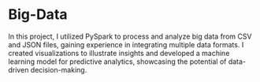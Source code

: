 # Big-Data
In this project, I utilized PySpark to process and analyze big data from CSV and JSON files, gaining experience in integrating multiple data formats. I created visualizations to illustrate insights and developed a machine learning model for predictive analytics, showcasing the potential of data-driven decision-making.
